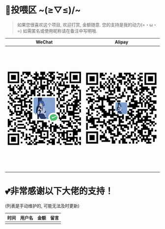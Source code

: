 # 💖投喂区  ~\(≥▽≤)/~
> 如果您很喜欢这个项目, 欢迎打赏, 金额随意. 您的支持是我的动力(=・ω・=) 
  > 如需匿名或使用昵称请在备注中写明哦.

| WeChat | Alipay |
| :--: | :--: |
| <img src="./Images/wechatpay.jpg" style="width: 400px; height: 400px; object-fit: contain;" /> | <img src="./Images/alipay.jpg" style="width: 400px; height: 400px; object-fit: contain;" /> |

# 💕非常感谢以下大佬的支持！
 (列表是手动维护的, 可能无法及时更新)

| 时间        |  用户名   | 金额    | 留言                                 |
|------------| -------- |--------|-------------------------------------|
|  | |   |   |
